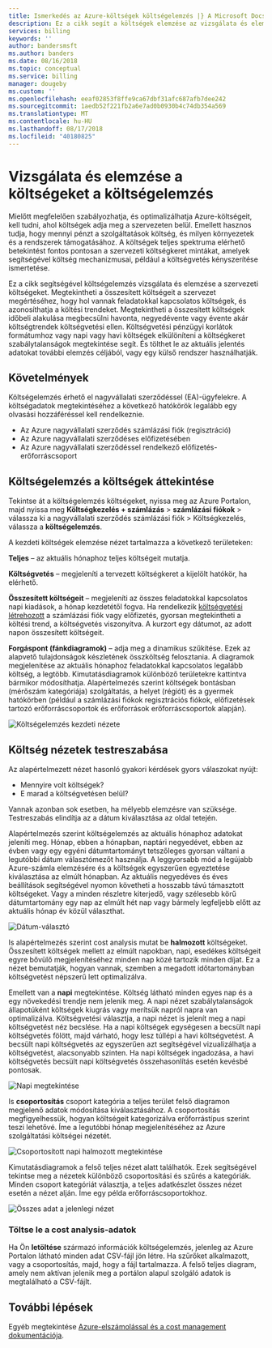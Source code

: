 ```yaml
---
title: Ismerkedés az Azure-költségek költségelemzés |} A Microsoft Docs
description: Ez a cikk segít a költségek elemzése az vizsgálata és elemzése az Azure-szervezeti költségeit.
services: billing
keywords: ''
author: bandersmsft
ms.author: banders
ms.date: 08/16/2018
ms.topic: conceptual
ms.service: billing
manager: dougeby
ms.custom: ''
ms.openlocfilehash: eeaf02853f8ffe9ca67dbf31afc687afb7dee242
ms.sourcegitcommit: 1aedb52f221fb2a6e7ad0b0930b4c74db354a569
ms.translationtype: MT
ms.contentlocale: hu-HU
ms.lasthandoff: 08/17/2018
ms.locfileid: "40180825"
---
```

# <a name="explore-and-analyze-costs-with-cost-analysis"></a>Vizsgálata és elemzése a költségeket a költségelemzés

Mielőtt megfelelően szabályozhatja, és optimalizálhatja Azure-költségeit, kell tudni, ahol költségek adja meg a szervezeten belül. Emellett hasznos tudja, hogy mennyi pénzt a szolgáltatások költség, és milyen környezetek és a rendszerek támogatásához. A költségek teljes spektruma elérhető betekintést fontos pontosan a szervezeti költségkeret mintákat, amelyek segítségével költség mechanizmusai, például a költségvetés kényszerítése ismertetése.

Ez a cikk segítségével költségelemzés vizsgálata és elemzése a szervezeti költségeket. Megtekintheti a összesített költségeit a szervezet megértéséhez, hogy hol vannak feladatokkal kapcsolatos költségek, és azonosíthatja a költési trendeket. Megtekintheti a összesített költségek időbeli alakulása megbecsülni havonta, negyedévente vagy évente akár költségtrendek költségvetési ellen. Költségvetési pénzügyi korlátok formátumhoz vagy napi vagy havi költségek elkülöníteni a költségkeret szabálytalanságok megtekintése segít. És tölthet le az aktuális jelentés adatokat további elemzés céljából, vagy egy külső rendszer használhatják.

## <a name="requirements"></a>Követelmények

Költségelemzés érhető el nagyvállalati szerződéssel (EA)-ügyfelekre. A költségadatok megtekintéséhez a következő hatókörök legalább egy olvasási hozzáféréssel kell rendelkeznie.

- Az Azure nagyvállalati szerződés számlázási fiók (regisztráció)
- Az Azure nagyvállalati szerződéses előfizetésében
- Az Azure nagyvállalati szerződéssel rendelkező előfizetés-erőforráscsoport

## <a name="review-costs-in-cost-analysis"></a>Költségelemzés a költségek áttekintése

Tekintse át a költségelemzés költségeket, nyissa meg az Azure Portalon, majd nyissa meg **Költségkezelés + számlázás** &gt; **számlázási fiókok** &gt; válassza ki a nagyvállalati szerződés számlázási fiók &gt; Költségkezelés, válassza a **költségelemzés**.

A kezdeti költségek elemzése nézet tartalmazza a következő területeken:

**Teljes** – az aktuális hónaphoz teljes költségeit mutatja.

**Költségvetés** – megjeleníti a tervezett költségkeret a kijelölt hatókör, ha elérhető.

**Összesített költségeit** – megjeleníti az összes feladatokkal kapcsolatos napi kiadások, a hónap kezdetétől fogva. Ha rendelkezik [költségvetési létrehozott](billing-cost-management-budget-scenario.md#create-the-azure-budget) a számlázási fiók vagy előfizetés, gyorsan megtekintheti a költési trend, a költségvetés viszonyítva. A kurzort egy dátumot, az adott napon összesített költségeit.

**Forgáspont (fánkdiagramok)** – adja meg a dinamikus szűkítése. Ezek az alapvető tulajdonságok készletének összköltség felosztania. A diagramok megjelenítése az aktuális hónaphoz feladatokkal kapcsolatos legalább költség, a legtöbb. Kimutatásdiagramok különböző területekre kattintva bármikor módosíthatja. Alapértelmezés szerint költségek bontásban (mérőszám kategóriája) szolgáltatás, a helyet (régiót) és a gyermek hatókörben (például a számlázási fiókok regisztrációs fiókok, előfizetések tartozó erőforráscsoportok és erőforrások erőforráscsoportok alapján).

![Költségelemzés kezdeti nézete](./media/billing-cost-analysis/cost-analysis-01.png)



## <a name="customizing-cost-views"></a>Költség nézetek testreszabása

Az alapértelmezett nézet hasonló gyakori kérdések gyors válaszokat nyújt:

- Mennyire volt költségek?
- E marad a költségvetésen belül?

Vannak azonban sok esetben, ha mélyebb elemzésre van szüksége. Testreszabás elindítja az a dátum kiválasztása az oldal tetején.

Alapértelmezés szerint költségelemzés az aktuális hónaphoz adatokat jeleníti meg. Hónap, ebben a hónapban, naptári negyedévet, ebben az évben vagy egy egyéni dátumtartományt tetszőleges gyorsan váltani a legutóbbi dátum választómezőt használja. A leggyorsabb mód a legújabb Azure-számla elemzésére és a költségek egyszerűen egyeztetése kiválasztása az elmúlt hónapban. Az aktuális negyedéves és éves beállítások segítségével nyomon követheti a hosszabb távú támasztott költségeket. Vagy a minden részletre kiterjedő, vagy szélesebb körű dátumtartomány egy nap az elmúlt hét nap vagy bármely legfeljebb előtt az aktuális hónap év közül választhat.

![Dátum-választó](./media/billing-cost-analysis/date-selector.png)

Is alapértelmezés szerint cost analysis mutat be **halmozott** költségeket. Összesített költségek mellett az elmúlt napokban, napi, esedékes költségeit egyre bővülő megjelenítéséhez minden nap közé tartozik minden díjat. Ez a nézet bemutatják, hogyan vannak, szemben a megadott időtartományban költségvetést népszerű lett optimalizálva.

Emellett van a **napi** megtekintése. Költség látható minden egyes nap és a egy növekedési trendje nem jelenik meg. A napi nézet szabálytalanságok állapotúként költségek kiugrás vagy merítsük napról napra van optimalizálva. Költségvetési választja, a napi nézet is jelenít meg a napi költségvetést néz becslése. Ha a napi költségek egységesen a becsült napi költségvetés fölött, majd várható, hogy lesz túllépi a havi költségvetést. A becsült napi költségvetés az egyszerűen azt segítségével vizualizálhatja a költségvetést, alacsonyabb szinten. Ha napi költségek ingadozása, a havi költségvetés becsült napi költségvetés összehasonlítás esetén kevésbé pontosak.

![Napi megtekintése](./media/billing-cost-analysis/daily-view.png)

Is **csoportosítás** csoport kategória a teljes terület felső diagramon megjelenő adatok módosítása kiválasztásához. A csoportosítás megfigyelhessük, hogyan költségeit kategorizálva erőforrástípus szerint teszi lehetővé. Íme a legutóbbi hónap megjelenítéséhez az Azure szolgáltatási költségei nézetét.

![Csoportosított napi halmozott megtekintése](./media/billing-cost-analysis/grouped-daily-accum-view.png)

Kimutatásdiagramok a felső teljes nézet alatt találhatók. Ezek segítségével tekintse meg a nézetek különböző csoportosítási és szűrés a kategóriák. Minden csoport kategóriát választja, a teljes adatkészlet összes nézet esetén a nézet alján. Íme egy példa erőforráscsoportokhoz.

![Összes adat a jelenlegi nézet](./media/billing-cost-analysis/full-data-set.png)

### <a name="download-cost-analysis-data"></a>Töltse le a cost analysis-adatok

Ha Ön **letöltése** származó információk költségelemzés, jelenleg az Azure Portalon látható minden adat CSV-fájl jön létre. Ha szűrőket alkalmazott, vagy a csoportosítás, majd, hogy a fájl tartalmazza. A felső teljes diagram, amely nem aktívan jelenik meg a portálon alapul szolgáló adatok is megtalálható a CSV-fájlt.

## <a name="next-steps"></a>További lépések

Egyéb megtekintése [Azure-elszámolással és a cost management dokumentációja](billing-cost-management-budget-scenario.md).
